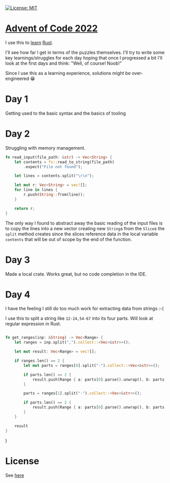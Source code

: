 [![License: MIT](https://img.shields.io/badge/License-MIT-yellow.svg)](https://opensource.org/licenses/MIT)

[Advent of Code 2022](https://adventofcode.com/2022/)
=====================================================
I use this to [learn](https://doc.rust-lang.org/book/title-page.html) [Rust](https://www.rust-lang.org/).

I'll see how far I get in terms of the puzzles themselves. I'll try to write some key learnings/struggles 
for each day hoping that once I progressed a bit I'll look at the first days and think: "Well, of course! Noob!"

Since I use this as a learning experience, solutions might be over-engineered 😁

# Day 1

Getting used to the basic syntax and the basics of tooling

# Day 2

Struggling with memory management.

```rust
fn read_input(file_path: &str) -> Vec<String> {
    let contents = fs::read_to_string(file_path)
        .expect("File not found");

    let lines = contents.split("\r\n");

    let mut r: Vec<String> = vec![];
    for line in lines {
        r.push(String::from(line));
    }

    return r;
}
```

The only way I found to abstract away the basic reading of the input files is to copy the lines into a new vector
creating new `String`s from the `Slice`s the `split` method creates since the slices reference data in the local variable
`contents` that will be out of scope by the end of the function.

# Day 3

Made a local crate. Works great, but no code completion in the IDE. 

# Day 4

I have the feeling I still do too much work for extracting data from strings :-(

I use this to split a string like `12-24,54-67` into its four parts. Will look at regular expression in Rust.

```rust

fn get_ranges(inp: &String) -> Vec<Range> {
    let ranges = inp.split(",").collect::<Vec<&str>>();

    let mut result: Vec<Range> = vec![];

    if ranges.len() == 2 {
        let mut parts = ranges[0].split("-").collect::<Vec<&str>>();

        if parts.len() == 2 {
            result.push(Range { a: parts[0].parse().unwrap(), b: parts[1].parse().unwrap()})
        }

        parts = ranges[1].split("-").collect::<Vec<&str>>();

        if parts.len() == 2 {
            result.push(Range { a: parts[0].parse().unwrap(), b: parts[1].parse().unwrap()})
        }
    }

    result
}

```
)

# License

See [here](LICENSE)
